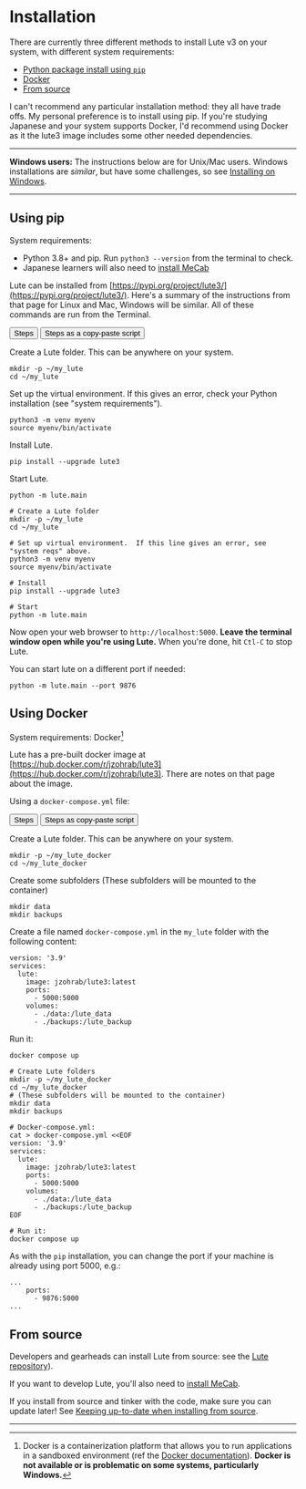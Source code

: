 # Installation

There are currently three different methods to install Lute v3 on your system, with different system requirements:

* [Python package install using `pip`](install.md#using-pip)
* [Docker](install.md#using-docker)
* [From source](install.md#from-source)

I can't recommend any particular installation method: they all have trade offs.  My personal preference is to install using pip.  If you're studying Japanese and your system supports Docker, I'd recommend using Docker as it the lute3 image includes some other needed dependencies.

---

**Windows users:** The instructions below are for Unix/Mac users.  Windows installations are _similar_, but have some challenges, so see [Installing on Windows](./windows/index.md).

---

## Using pip

System requirements:

* Python 3.8+ and pip.  Run `python3 --version` from the terminal to check.
* Japanese learners will also need to [install MeCab](./mecab.md)

Lute can be installed from [https://pypi.org/project/lute3/](https://pypi.org/project/lute3/).  Here's a summary of the instructions from that page for Linux and Mac, Windows will be similar.  All of these commands are run from the Terminal.

<!-- Tab links -->
<div class="tab">
  <button class="tablinks active" onclick="openTab(event, 'piptab', 'PipSteps')">Steps</button>
  <button class="tablinks" onclick="openTab(event, 'piptab', 'PipScriptNix')">Steps as a copy-paste script</button>
</div>

<!-- Tab content -->
<div id="PipSteps" class="tabcontent piptab">

Create a Lute folder.  This can be anywhere on your system.

```
mkdir -p ~/my_lute
cd ~/my_lute
```

Set up the virtual environment.  If this gives an error, check your Python installation (see "system requirements").

```
python3 -m venv myenv
source myenv/bin/activate
```

Install Lute.

```
pip install --upgrade lute3
```

Start Lute.

```
python -m lute.main
```
</div>

<!-- Tab content -->
<div id="PipScriptNix" class="tabcontent piptab">

```
# Create a Lute folder
mkdir -p ~/my_lute
cd ~/my_lute

# Set up virtual environment.  If this line gives an error, see "system reqs" above.
python3 -m venv myenv
source myenv/bin/activate

# Install
pip install --upgrade lute3

# Start
python -m lute.main
```
</div>

Now open your web browser to `http://localhost:5000`.  **Leave the terminal window open while you're using Lute.** When you're done, hit `Ctl-C` to stop Lute.

You can start lute on a different port if needed:

```
python -m lute.main --port 9876
```


## Using Docker

System requirements: Docker[^what-is-docker]

Lute has a pre-built docker image at [https://hub.docker.com/r/jzohrab/lute3](https://hub.docker.com/r/jzohrab/lute3).  There are notes on that page about the image.

Using a `docker-compose.yml` file:

<!-- Tab links -->
<div class="tab">
  <button class="tablinks active" onclick="openTab(event, 'dockertab', 'DockerSteps')">Steps</button>
  <button class="tablinks" onclick="openTab(event, 'dockertab', 'DockerScriptNix')">Steps as copy-paste script</button>
</div>

<!-- Tab content -->
<div id="DockerSteps" class="tabcontent dockertab">

Create a Lute folder.  This can be anywhere on your system.

```
mkdir -p ~/my_lute_docker
cd ~/my_lute_docker
```

Create some subfolders (These subfolders will be mounted to the container)

```
mkdir data
mkdir backups
```

Create a file named `docker-compose.yml` in the `my_lute` folder with the following content:

```
version: '3.9'
services:
  lute:
    image: jzohrab/lute3:latest
    ports:
      - 5000:5000
    volumes:
      - ./data:/lute_data
      - ./backups:/lute_backup
```

Run it:

```
docker compose up
```
</div>

<!-- Tab content -->
<div id="DockerScriptNix" class="tabcontent dockertab">

```
# Create Lute folders
mkdir -p ~/my_lute_docker
cd ~/my_lute_docker
# (These subfolders will be mounted to the container)
mkdir data
mkdir backups

# Docker-compose.yml:
cat > docker-compose.yml <<EOF
version: '3.9'
services:
  lute:
    image: jzohrab/lute3:latest
    ports:
      - 5000:5000
    volumes:
      - ./data:/lute_data
      - ./backups:/lute_backup
EOF

# Run it:
docker compose up
```
</div>

As with the `pip` installation, you can change the port if your machine is already using port 5000, e.g.:


```
...
    ports:
      - 9876:5000
...
```

## From source

Developers and gearheads can install Lute from source: see the [Lute repository](https://github.com/jzohrab/lute-v3/wiki/Development)).

If you want to develop Lute, you'll also need to [install MeCab](./mecab.md).

If you install from source and tinker with the code, make sure you can update later!  See [Keeping up-to-date when installing from source](../usage/updating.md#keeping-up-to-date-when-installing-from-source).

---

[^what-is-docker]: Docker is a containerization platform that allows you to run applications in a sandboxed environment (ref the [Docker documentation](https://docs.docker.com/)).  **Docker is not available or is problematic on some systems, particularly Windows.**



<script>
function openTab(evt, tabclass, tabName) {
  // Hide all tabs.
  var tabcontent = document.getElementsByClassName(tabclass);
  for (var i = 0; i < tabcontent.length; i++) {
    tabcontent[i].style.display = "none";
  }

  // Show the specified tab.
  document.getElementById(tabName).style.display = "block";

  if (evt == null) {
    // First time running this, there is no
    // "clicked link", so leave all styles as-is.
    return;
  }
  
  // Remove "active" from all tablinks.
  var tablinks = document.getElementsByClassName("tablinks");
  for (var i = 0; i < tablinks.length; i++) {
    tablinks[i].className = tablinks[i].className.replace(" active", "");
  }

  // Add "active" to clicked tab.
  evt.currentTarget.className += " active";
}

openTab(null, 'piptab', 'PipSteps');
openTab(null, 'dockertab', 'DockerSteps');
</script>
